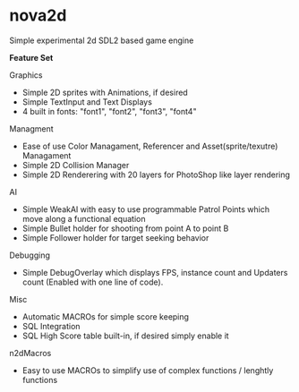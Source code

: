 # nova2d

Simple experimental 2d SDL2 based game engine

**Feature Set**
 
 Graphics
 - Simple 2D sprites with Animations, if desired
 - Simple TextInput and Text Displays
 - 4 built in fonts: "font1", "font2", "font3", "font4"
 
 Managment
 - Ease of use Color Managament, Referencer and Asset(sprite/texutre) Managament
 - Simple 2D Collision Manager
 - Simple 2D Renderering with 20 layers for PhotoShop like layer rendering
 
 AI
 - Simple WeakAI with easy to use programmable Patrol Points which move along a functional equation
 - Simple Bullet holder for shooting from point A to point B
 - Simple Follower holder for target seeking behavior
 
 Debugging
 - Simple DebugOverlay which displays FPS, instance count and Updaters count (Enabled with one line of code).
 
 Misc
 - Automatic MACROs for simple score keeping
 - SQL Integration
 - SQL High Score table built-in, if desired simply enable it
 
 n2dMacros
 - Easy to use MACROs to simplify use of complex functions / lenghtly functions
